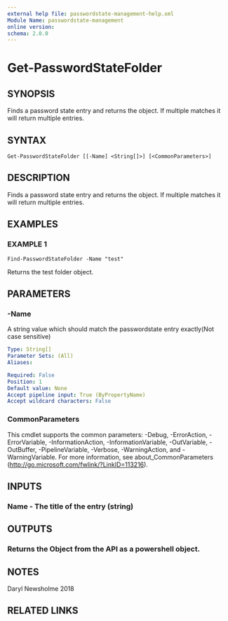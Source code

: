 ```yaml
---
external help file: passwordstate-management-help.xml
Module Name: passwordstate-management
online version:
schema: 2.0.0
---
```


# Get-PasswordStateFolder

## SYNOPSIS
Finds a password state entry and returns the object.
If multiple matches it will return multiple entries.

## SYNTAX

```
Get-PasswordStateFolder [[-Name] <String[]>] [<CommonParameters>]
```

## DESCRIPTION
Finds a password state entry and returns the object.
If multiple matches it will return multiple entries.

## EXAMPLES

### EXAMPLE 1
```
Find-PasswordStateFolder -Name "test"
```

Returns the test folder object.

## PARAMETERS

### -Name
A string value which should match the passwordstate entry exactly(Not case sensitive)

```yaml
Type: String[]
Parameter Sets: (All)
Aliases:

Required: False
Position: 1
Default value: None
Accept pipeline input: True (ByPropertyName)
Accept wildcard characters: False
```

### CommonParameters
This cmdlet supports the common parameters: -Debug, -ErrorAction, -ErrorVariable, -InformationAction, -InformationVariable, -OutVariable, -OutBuffer, -PipelineVariable, -Verbose, -WarningAction, and -WarningVariable. For more information, see about_CommonParameters (http://go.microsoft.com/fwlink/?LinkID=113216).

## INPUTS

### Name - The title of the entry (string)

## OUTPUTS

### Returns the Object from the API as a powershell object.

## NOTES
Daryl Newsholme 2018

## RELATED LINKS
